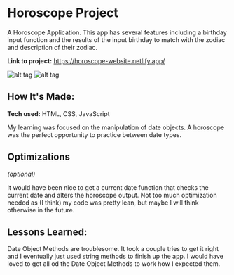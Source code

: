 # Horoscope Project
A Horoscope Application. This app has several features including a birthday input function and the results of the input birthday to match with the zodiac and description of their zodiac.

**Link to project:** https://horoscope-website.netlify.app/

![alt tag](https://i.imgur.com/KFFfl5b.png)
![alt tag](https://i.imgur.com/pi8nPMi.png)

## How It's Made:

**Tech used:** HTML, CSS, JavaScript

My learning was focused on the manipulation of date objects. A horoscope was the perfect opportunity to practice between date types.

## Optimizations
*(optional)*

It would have been nice to get a current date function that checks the current date and alters the horoscope output. Not too much optimization needed as (I think) my code was pretty lean, but maybe I will think otherwise in the future. 

## Lessons Learned:

Date Object Methods are troublesome. It took a couple tries to get it right and I eventually just used string methods to finish up the app. I would have loved to get all od the Date Object Methods to work how I expected them.

